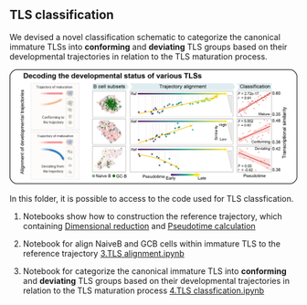 ## TLS classification
We devised a novel classification schematic to categorize the canonical immature TLSs into **conforming** and **deviating** TLS groups based on their developmental trajectories in relation to the TLS maturation process.

<p align = "center"><img src="../docs/TLS_classification.png" width="600" /></p>

In this folder, it is possible to access to the code used for TLS classfication.

1) Notebooks show how to construction the reference trajectory, which containing [Dimensional reduction](./1.Spring.ipynb) and [Pseudotime calculation](./2.Monocle3%20get%20pseudotime.ipynb)

2) Notebook for align NaiveB and GCB cells within immature TLS to the reference trajectory [3.TLS alignment.ipynb](./3.TLS%20alignment.ipynb)

3) Notebook for categorize the canonical immature TLS into **conforming** and **deviating** TLS groups based on their developmental trajectories in relation to the TLS maturation process [4.TLS classfication.ipynb](./4.TLS%20classfication.ipynb)
